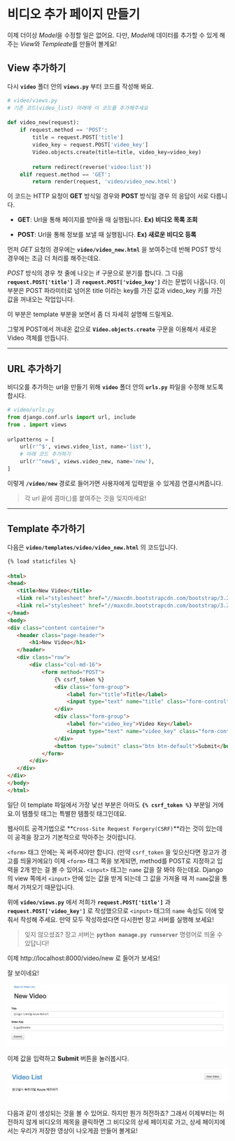 # 비디오 추가 페이지 만들기

이제 더이상 *Model*을 수정할 일은 없어요. 다만, *Model*에 데이터를 추가할 수 있게 해주는 *View*와 *Templeate*를 만들어 볼게요!

## View 추가하기

다시 **`video`** 폴더 안의 **`views.py`** 부터 코드를 작성해 봐요.

```py
# video/views.py
# 기존 코드(video_list) 아래에 이 코드를 추가해주세요

def video_new(request):
    if request.method == 'POST':
        title = request.POST['title']
        video_key = request.POST['video_key']
        Video.objects.create(title=title, video_key=video_key)
    
        return redirect(reverse('video:list')) 
    elif request.method == 'GET':
        return render(request, 'video/video_new.html')
```

이 코드는 HTTP 요청이 **GET** 방식일 경우와 **POST** 방식일 경우 의 응답이 서로 다릅니다.

- **GET**: Url을 통해 페이지를 받아올 때 실행됩니다. **Ex) 비디오 목록 조회**

- **POST**: Url을 통해 정보를 보낼 때 실행됩니다. **Ex) 새로운 비디오 등록**

먼저 *GET* 요청의 경우에는 **`video/video_new.html`** 을 보여주는데 반해 POST 방식 경우에는 조금 더 처리를 해주는데요.

*POST* 방식의 경우 첫 줄에 나오는 if 구문으로 분기를 합니다. 그 다음 **`request.POST['title']`** 과 **`request.POST['video_key']`** 라는 문법이 나옵니다. 이 부분은 POST 파라미터로 넘어온 title 이라는 key를 가진 값과 video_key 키를 가진 값을 꺼내오는 작업입니다.

이 부분은 template 부분을 보면서 좀 더 자세히 설명해 드릴게요.

그렇게 POST에서 꺼내온 값으로 **`Video.objects.create`** 구문을 이용해서 새로운 Video 객체를 만듭니다.

---

## URL 추가하기

비디오를 추가하는 url을 만들기 위해 **`video`** 폴더 안의 **`urls.py`** 파일을 수정해 보도록 합시다.

```py
# video/urls.py
from django.conf.urls import url, include
from . import views

urlpatterns = [
    url(r'^$', views.video_list, name='list'),
    # 아래 코드 추가하기
    url(r'^new$', views.video_new, name='new'),
]
```

이렇게 **`/video/new`** 경로로 들어가면 사용자에게 입력받을 수 있게끔 연결시켜줍니다.

> 각 url 끝에 콤마(,)를 붙여주는 것을 잊지마세요!

---

## Template 추가하기

다음은 **`video/templates/video/video_new.html`** 의 코드입니다.

 ```html
{% load staticfiles %}

<html>
<head>
    <title>New Video</title>
    <link rel="stylesheet" href="//maxcdn.bootstrapcdn.com/bootstrap/3.2.0/css/bootstrap.min.css">
    <link rel="stylesheet" href="//maxcdn.bootstrapcdn.com/bootstrap/3.2.0/css/bootstrap-theme.min.css">
</head>
<body>
<div class="content container">
    <header class="page-header">
        <h1>New Video</h1>
    </header>
    <div class="row">
        <div class="col-md-16">
            <form method="POST">
                {% csrf_token %}
                <div class="form-group">
                    <label for="title">Title</label>
                    <input type="text" name="title" class="form-control" id="title" placeholder="Title">
                </div>
                <div class="form-group">
                    <label for="video_key">Video Key</label>
                    <input type="text" name="video_key" class="form-control" id="video_key" placeholder="Video Key">
                </div>
                <button type="submit" class="btn btn-default">Submit</button>
            </form>
        </div>
    </div>
</div>
</body>
</html>
```

일단 이 template 파일에서 가장 낯선 부분은 아마도 **`{% csrf_token %}`** 부분일 거에요.이 템플릿 태그는 특별한 템플릿 태그인데요.

웹사이트 공격기법으로 **`Cross-Site Request Forgery(CSRF)`**라는 것이 있는데 이 공격을 장고가 기본적으로 막아주는 것이랍니다.

`<form>` 태그 안에는 꼭 써주셔야만 합니다. (만약 `csrf_token` 을 잊으신다면 장고가 경고를 띄울거에요!) 이제 `<form>` 태그 쪽을 보게되면, method를 POST로 지정하고 입력을 2개 받는 걸 볼 수 있어요. `<input>` 태그는 `name` 값을 잘 봐야 하는데요. Django의 view 쪽에서 `<input>` 안에 있는 값을 받게 되는데 그 값을 가져올 때 저 `name`값을 통해서 가져오기 때문입니다.

위에 **`video/views.py`** 에서 저희가 **`request.POST['title']`** 과 **`request.POST['video_key']`** 로 작성했으므로 `<input>` 태그의 `name` 속성도 이에 맞춰서 작성해 주세요. 만약 모두 작성하셨다면 다시한번 장고 서버를 실행해 보세요!

> 잊지 않으셨죠? 장고 서버는 **`python manage.py runserver`** 명령어로 띄울 수 있답니다!

이제 http://localhost:8000/video/new 로 들어가 보세요!

잘 보이네요!

![](/assets/fill-input-new-video.png)

이제 값을 입력하고 **Submit** 버튼을 눌러봅시다.

![](/assets/complete-video-list.png)

다음과 같이 생성되는 것을 볼 수 있어요. 하지만 뭔가 허전하죠? 그래서 이제부터는 허전하지 않게 비디오의 제목을 클릭하면 그 비디오의 상세 페이지로 가고, 상세 페이지에서는 우리가 저장한 영상이 나오게끔 만들어 볼게요!
